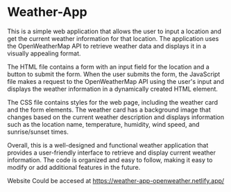 # Weather-App

This is a simple web application that allows the user to input a location and get the current weather information for that location. The application uses the OpenWeatherMap API to retrieve weather data and displays it in a visually appealing format.

The HTML file contains a form with an input field for the location and a button to submit the form. When the user submits the form, the JavaScript file makes a request to the OpenWeatherMap API using the user's input and displays the weather information in a dynamically created HTML element.

The CSS file contains styles for the web page, including the weather card and the form elements. The weather card has a background image that changes based on the current weather description and displays information such as the location name, temperature, humidity, wind speed, and sunrise/sunset times.

Overall, this is a well-designed and functional weather application that provides a user-friendly interface to retrieve and display current weather information. The code is organized and easy to follow, making it easy to modify or add additional features in the future.

Website Could be accesed at https://weather-app-openweather.netlify.app/
